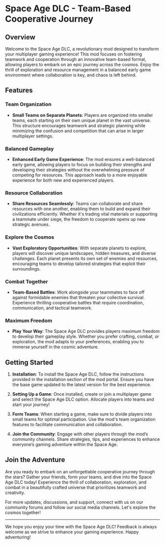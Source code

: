 # Space Age DLC - Team-Based Cooperative Journey

## Overview

Welcome to the Space Age DLC, a revolutionary mod designed to transform your multiplayer gaming experience! This mod focuses on fostering teamwork and cooperation through an innovative team-based format, allowing players to embark on an epic journey across the cosmos. Enjoy the thrill of exploration and resource management in a balanced early game environment where collaboration is key, and chaos is left behind.

## Features

### Team Organization

- **Small Teams on Separate Planets**: Players are organized into smaller teams, each starting on their own unique planet in the vast universe. This structure encourages teamwork and strategic planning while minimizing the confusion and competition that can arise in larger multiplayer settings.

### Balanced Gameplay

- **Enhanced Early Game Experience**: The mod ensures a well-balanced early game, allowing players to focus on building their strengths and developing their strategies without the overwhelming pressure of competing for resources. This approach leads to a more enjoyable experience for both new and experienced players.

### Resource Collaboration

- **Share Resources Seamlessly**: Teams can collaborate and share resources with one another, enabling them to build and expand their civilizations efficiently. Whether it's trading vital materials or supporting a teammate under siege, the freedom to cooperate opens up new strategic avenues.

### Explore the Cosmos

- **Vast Exploratory Opportunities**: With separate planets to explore, players will discover unique landscapes, hidden treasures, and diverse challenges. Each planet presents its own set of enemies and resources, encouraging teams to develop tailored strategies that exploit their surroundings.

### Combat Together

- **Team-Based Battles**: Work alongside your teammates to face off against formidable enemies that threaten your collective survival. Experience thrilling cooperative battles that require coordination, communication, and tactical teamwork.

### Maximum Freedom

- **Play Your Way**: The Space Age DLC provides players maximum freedom to develop their gameplay style. Whether you prefer crafting, combat, or exploration, the mod adapts to your preferences, enabling you to immerse yourself in the cosmic adventure.

## Getting Started

1. **Installation**: To install the Space Age DLC, follow the instructions provided in the installation section of the mod portal. Ensure you have the base game updated to the latest version for the best experience.

2. **Setting Up a Game**: Once installed, create or join a multiplayer game and select the Space Age DLC option. Allocate players into teams and start your journey!

3. **Form Teams**: When starting a game, make sure to divide players into small teams for optimal participation. Use the mod's team organization features to facilitate communication and collaboration.

4. **Join the Community**: Engage with other players through the mod’s community channels. Share strategies, tips, and experiences to enhance everyone’s gaming adventure within the Space Age.

## Join the Adventure

Are you ready to embark on an unforgettable cooperative journey through the stars? Gather your friends, form your teams, and dive into the Space Age DLC today! Experience the thrill of collaboration, exploration, and combat in a beautifully crafted universe that prioritizes teamwork and creativity.

For more updates, discussions, and support, connect with us on our community forums and follow our social media channels. Let's explore the cosmos together!

---

We hope you enjoy your time with the Space Age DLC! Feedback is always welcome as we strive to enhance your gaming experience. Happy adventuring!